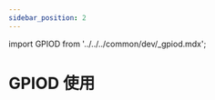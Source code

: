 ```yaml
---
sidebar_position: 2
---
```


import GPIOD from '../../../common/dev/\_gpiod.mdx';

# GPIOD 使用

<GPIOD />
